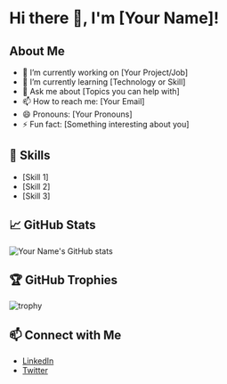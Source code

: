 # Hi there 👋, I'm [Your Name]!

## About Me
- 🔭 I’m currently working on [Your Project/Job]
- 🌱 I’m currently learning [Technology or Skill]
- 💬 Ask me about [Topics you can help with]
- 📫 How to reach me: [Your Email]
- 😄 Pronouns: [Your Pronouns]
- ⚡ Fun fact: [Something interesting about you]

## 🚀 Skills
- [Skill 1]
- [Skill 2]
- [Skill 3]

## 📈 GitHub Stats
![Your Name's GitHub stats](https://github-readme-stats.vercel.app/api?username=YOUR_GITHUB_USERNAME&show_icons=true&theme=radical)

## 🏆 GitHub Trophies
![trophy](https://github-profile-trophy.vercel.app/?username=YOUR_GITHUB_USERNAME&theme=onedark)

## 📫 Connect with Me
- [LinkedIn](https://www.linkedin.com/in/your-linkedin/)
- [Twitter](https://twitter.com/your-twitter/)
